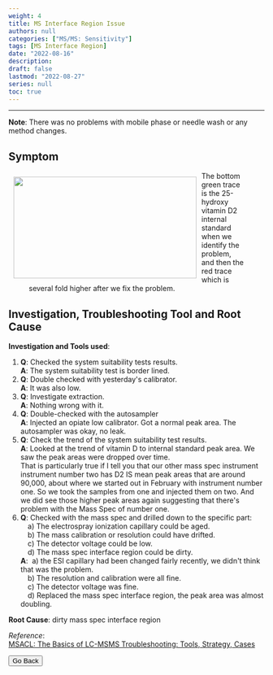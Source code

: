 ```yaml
---
weight: 4
title: MS Interface Region Issue
authors: null
categories: ["MS/MS: Sensitivity"]
tags: [MS Interface Region]
date: "2022-08-16"
description:  
draft: false
lastmod: "2022-08-27"
series: null
toc: true
---
```




<!--more-->
---
<b>Note</b>: There was no problems with mobile phase or needle wash or any method changes.  

## Symptom
<div class = "row">
<img width ="360" height= "200" src = "/docs/images/Screenshot 2022-08-24 072206.png" style ="float: left" HSPACE="10" VSPACE="10"/>  
<figure>The bottom green trace is the 25-hydroxy vitamin D2 internal standard when we identify the problem, and then the red trace which is several fold higher after we fix the problem.</figure> 
</div>

## Investigation, Troubleshooting Tool and Root Cause

<b>Investigation and Tools used</b>: 
1) <b>Q</b>: Checked the system suitability tests results.  
<b>A</b>: The system suitability test is border lined.  
2) <b>Q</b>: Double checked with yesterday's calibrator.  
<b>A</b>: It was also low.  
3) <b>Q</b>: Investigate extraction.  
<b>A</b>: Nothing wrong with it.  
4) <b>Q</b>: Double-checked with the autosampler  
<b>A</b>: Injected an opiate low calibrator. Got a normal peak area.  The autosampler was okay, no leak.  
5) <b>Q</b>: Check the trend of the system suitability test results.  
<b>A</b>: Looked at the trend of vitamin D to internal standard peak area.  We saw the peak areas were dropped over time.  
That is particularly true if I tell you that our other mass spec instrument instrument number two has D2 IS mean peak areas that are around 90,000, about where we started out in February with instrument number one. So we took the samples from one and injected them on two. And we did see those higher peak areas again suggesting that there's problem with the Mass Spec of number one. 
6) <b>Q</b>: Checked with the mass spec and drilled down to the specific part:   
&emsp;a) The electrospray ionization capillary could be aged.  
&emsp;b) The mass calibration or resolution could have drifted.  
&emsp;c) The detector voltage could be low.   
&emsp;d) The mass spec interface region could be dirty.   
<b>A</b>: &nbsp;a) the ESI capillary had been changed fairly recently, we didn't think that was the problem.   
&emsp;b) The resolution and calibration were all fine.  
&emsp;c) The detector voltage was fine.  
&emsp;d) Replaced the mass spec interface region, the peak area was almost doubling.

<b>Root Cause</b>: dirty mass spec interface region





*Reference*:  
[MSACL: The Basics of LC-MSMS Troubleshooting: Tools, Strategy, Cases](https://www.msacl.org/index.php?header=Learning_Center&tab=Video_Library&subtab=Search_Video_Library)  

<button class="button" onclick="history.back()">Go Back</button>